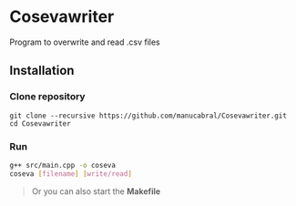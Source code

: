 # Cosevawriter
Program to overwrite and read .csv files

## Installation
### Clone repository
```
git clone --recursive https://github.com/manucabral/Cosevawriter.git
cd Cosevawriter
```

### Run
```sh
g++ src/main.cpp -o coseva
coseva [filename] [write/read]
```
> Or you can also start the **Makefile**
